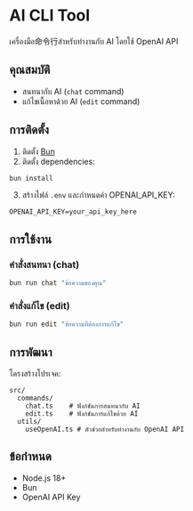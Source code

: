 # AI CLI Tool

เครื่องมือ命令行สำหรับทำงานกับ AI โดยใช้ OpenAI API

## คุณสมบัติ

- สนทนากับ AI (`chat` command)
- แก้ไขเนื้อหาด้วย AI (`edit` command)

## การติดตั้ง

1. ติดตั้ง [Bun](https://bun.sh/)
2. ติดตั้ง dependencies:
```bash
bun install
```
3. สร้างไฟล์ `.env` และกำหนดค่า OPENAI_API_KEY:
```env
OPENAI_API_KEY=your_api_key_here
```

## การใช้งาน

### คำสั่งสนทนา (chat)
```bash
bun run chat "ข้อความของคุณ"
```

### คำสั่งแก้ไข (edit)
```bash
bun run edit "ข้อความที่ต้องการแก้ไข"
```

## การพัฒนา

โครงสร้างโปรเจค:
```
src/
  commands/
    chat.ts    # ฟังก์ชันการสนทนากับ AI
    edit.ts    # ฟังก์ชันการแก้ไขด้วย AI
  utils/
    useOpenAI.ts # ตัวช่วยสำหรับทำงานกับ OpenAI API
```

## ข้อกำหนด

- Node.js 18+
- Bun
- OpenAI API Key